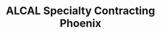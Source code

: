 ---
title: "ALCAL Specialty Contracting Phoenix"
url: /phoenix/alcal-specialty-contracting-phoenix/
shop: Großhandel
---